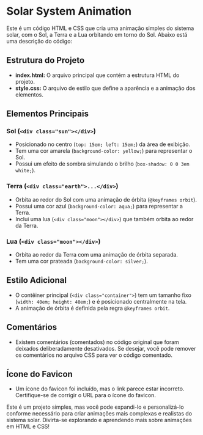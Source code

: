 # Solar System Animation

Este é um código HTML e CSS que cria uma animação simples do sistema solar, com o Sol, a Terra e a Lua orbitando em torno do Sol. Abaixo está uma descrição do código:

## Estrutura do Projeto

- **index.html:** O arquivo principal que contém a estrutura HTML do projeto.
- **style.css:** O arquivo de estilo que define a aparência e a animação dos elementos.

## Elementos Principais

### Sol (`<div class="sun"></div>`)

- Posicionado no centro (`top: 15em; left: 15em;`) da área de exibição.
- Tem uma cor amarela (`background-color: yellow;`) para representar o Sol.
- Possui um efeito de sombra simulando o brilho (`box-shadow: 0 0 3em white;`).

### Terra (`<div class="earth">...</div>`)

- Orbita ao redor do Sol com uma animação de órbita (`@keyframes orbit`).
- Possui uma cor azul (`background-color: aqua;`) para representar a Terra.
- Inclui uma lua (`<div class="moon"></div>`) que também orbita ao redor da Terra.

### Lua (`<div class="moon"></div>`)

- Orbita ao redor da Terra com uma animação de órbita separada.
- Tem uma cor prateada (`background-color: silver;`).

## Estilo Adicional

- O contêiner principal (`<div class="container">`) tem um tamanho fixo (`width: 40em; height: 40em;`) e é posicionado centralmente na tela.
- A animação de órbita é definida pela regra `@keyframes orbit`.

## Comentários

- Existem comentários (comentados) no código original que foram deixados deliberadamente desativados. Se desejar, você pode remover os comentários no arquivo CSS para ver o código comentado.

## Ícone do Favicon

- Um ícone do favicon foi incluído, mas o link parece estar incorreto. Certifique-se de corrigir o URL para o ícone do favicon.

Este é um projeto simples, mas você pode expandi-lo e personalizá-lo conforme necessário para criar animações mais complexas e realistas do sistema solar. Divirta-se explorando e aprendendo mais sobre animações em HTML e CSS!
